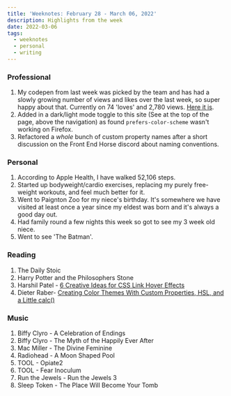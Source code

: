 ```yaml
---
title: 'Weeknotes: February 28 - March 06, 2022'
description: Highlights from the week
date: 2022-03-06
tags:
  - weeknotes
  - personal
  - writing
---
```


### Professional

1. My codepen from last week was picked by the team and has had a slowly growing number of views and likes over the last week, so super happy about that. Currently on 74 'loves' and 2,780 views. [Here it is](https://codepen.io/dominickjay217/pen/BamOBRZ).
1. Added in a dark/light mode toggle to this site (See at the top of the page, above the navigation) as found `prefers-color-scheme` wasn't working on Firefox.
1. Refactored a *whole* bunch of custom property names after a short discussion on the Front End Horse discord about naming conventions.

### Personal

1. According to Apple Health, I have walked 52,106 steps.
1. Started up bodyweight/cardio exercises, replacing my purely free-weight workouts, and feel much better for it.
1. Went to Paignton Zoo for my niece's birthday. It's somewhere we have visited at least once a year since my eldest was born and it's always a good day out.
1. Had family round a few nights this week so got to see my 3 week old niece.
1. Went to see 'The Batman'.

### Reading

1. The Daily Stoic
1. Harry Potter and the Philosophers Stone
1. Harshil Patel - [6 Creative Ideas for CSS Link Hover Effects](https://css-tricks.com/css-link-hover-effects/?utm_source=swlinks-tw)
1. Dieter Raber- [Creating Color Themes With Custom Properties, HSL, and a Little calc() ](https://css-tricks.com/creating-color-themes-with-custom-properties-hsl-and-a-little-calc/)

### Music

1. Biffy Clyro - A Celebration of Endings
1. Biffy Clyro - The Myth of the Happily Ever After
1. Mac Miller - The Divine Feminine
1. Radiohead - A Moon Shaped Pool
1. TOOL - Opiate2
1. TOOL - Fear Inoculum
1. Run the Jewels - Run the Jewels 3
1. Sleep Token - The Place Will Become Your Tomb
